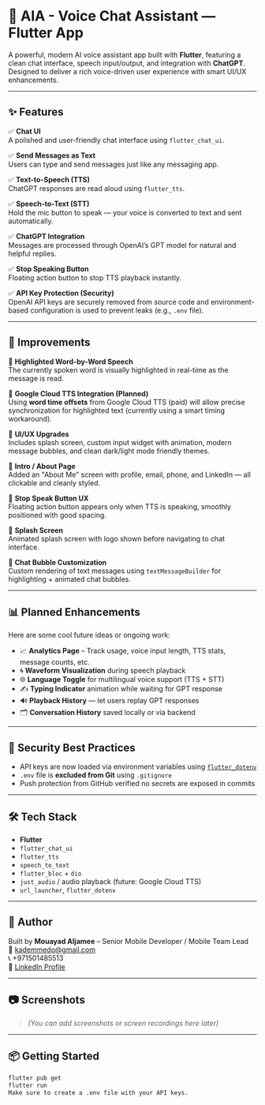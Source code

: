 # 🤖 AIA - Voice Chat Assistant — Flutter App

A powerful, modern AI voice assistant app built with **Flutter**, featuring a clean chat interface, speech input/output, and integration with **ChatGPT**. Designed to deliver a rich voice-driven user experience with smart UI/UX enhancements.

---

## ✨ Features

✅ **Chat UI**  
A polished and user-friendly chat interface using `flutter_chat_ui`.

✅ **Send Messages as Text**  
Users can type and send messages just like any messaging app.

✅ **Text-to-Speech (TTS)**  
ChatGPT responses are read aloud using `flutter_tts`.

✅ **Speech-to-Text (STT)**  
Hold the mic button to speak — your voice is converted to text and sent automatically.

✅ **ChatGPT Integration**  
Messages are processed through OpenAI’s GPT model for natural and helpful replies.

✅ **Stop Speaking Button**  
Floating action button to stop TTS playback instantly.

✅ **API Key Protection (Security)**  
OpenAI API keys are securely removed from source code and environment-based configuration is used to prevent leaks (e.g., `.env` file).

---

## 🚀 Improvements

🔹 **Highlighted Word-by-Word Speech**  
The currently spoken word is visually highlighted in real-time as the message is read.

🔹 **Google Cloud TTS Integration (Planned)**  
Using **word time offsets** from Google Cloud TTS (paid) will allow precise synchronization for highlighted text (currently using a smart timing workaround).

🔹 **UI/UX Upgrades**  
Includes splash screen, custom input widget with animation, modern message bubbles, and clean dark/light mode friendly themes.

🔹 **Intro / About Page**  
Added an "About Me" screen with profile, email, phone, and LinkedIn — all clickable and cleanly styled.

🔹 **Stop Speak Button UX**  
Floating action button appears only when TTS is speaking, smoothly positioned with good spacing.

🔹 **Splash Screen**  
Animated splash screen with logo shown before navigating to chat interface.

🔹 **Chat Bubble Customization**  
Custom rendering of text messages using `textMessageBuilder` for highlighting + animated chat bubbles.

---

## 📊 Planned Enhancements

Here are some cool future ideas or ongoing work:

- 📈 **Analytics Page** – Track usage, voice input length, TTS stats, message counts, etc.
- 🌀 **Waveform Visualization** during speech playback
- 🌐 **Language Toggle** for multilingual voice support (TTS + STT)
- ✍️ **Typing Indicator** animation while waiting for GPT response
- 🔊 **Playback History** — let users replay GPT responses
- 🗂 **Conversation History** saved locally or via backend

---

## 🔐 Security Best Practices

- API keys are now loaded via environment variables using [`flutter_dotenv`](https://pub.dev/packages/flutter_dotenv)
- `.env` file is **excluded from Git** using `.gitignore`
- Push protection from GitHub verified no secrets are exposed in commits

---

## 🛠 Tech Stack

- **Flutter**
- `flutter_chat_ui`
- `flutter_tts`
- `speech_to_text`
- `flutter_bloc` + `dio`
- `just_audio` / audio playback (future: Google Cloud TTS)
- `url_launcher`, `flutter_dotenv`

---

## 👏 Author

Built by **Mouayad Aljamee** – Senior Mobile Developer / Mobile Team Lead  
📧 kademmedo@gmail.com  
📞 +971501485513  
🔗 [LinkedIn Profile](https://www.linkedin.com/in/mouayad-khadem-aljameeh)

---

## 📷 Screenshots

> _(You can add screenshots or screen recordings here later)_

---

## 📦 Getting Started

```bash
flutter pub get
flutter run
Make sure to create a .env file with your API keys.

